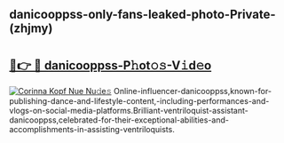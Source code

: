 ## danicooppss-only-fans​-leaked-photo​-Private-(zhjmy)


# <h2><a href="https://mediaupload.pro?title=danicooppss&ref=git">🔗👉 🔴 danicooppss-P𝚑ot𝚘𝚜-V𝚒d𝚎o</a></h2>

[![Corinna Kopf Nue Nu𝚍e𝚜](https://i.imgur.com/0qMVB7G.gif)](https://mediaupload.pro?title=danicooppss&ref=git)
Online-influencer-danicooppss,known-for-publishing-dance-and-lifestyle-content,-including-performances-and-vlogs-on-social-media-platforms.Brilliant-ventriloquist-assistant-danicooppss,celebrated-for-their-exceptional-abilities-and-accomplishments-in-assisting-ventriloquists.  